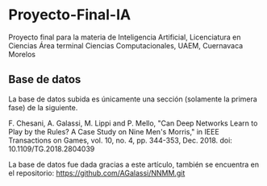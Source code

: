 # Proyecto-Final-IA
Proyecto final para la materia de Inteligencia Artificial, Licenciatura en Ciencias Área terminal Ciencias Computacionales, UAEM, Cuernavaca Morelos

## Base de datos
La base de datos subida es únicamente una sección (solamente la primera fase) de la siguiente.

F. Chesani, A. Galassi, M. Lippi and P. Mello, "Can Deep Networks Learn to Play by the Rules? A Case Study on Nine Men's Morris," in IEEE Transactions on Games, vol. 10, no. 4, pp. 344-353, Dec. 2018. doi: 10.1109/TG.2018.2804039

La base de datos fue dada gracias a este artículo, también se encuentra en el repositorio:
https://github.com/AGalassi/NNMM.git

